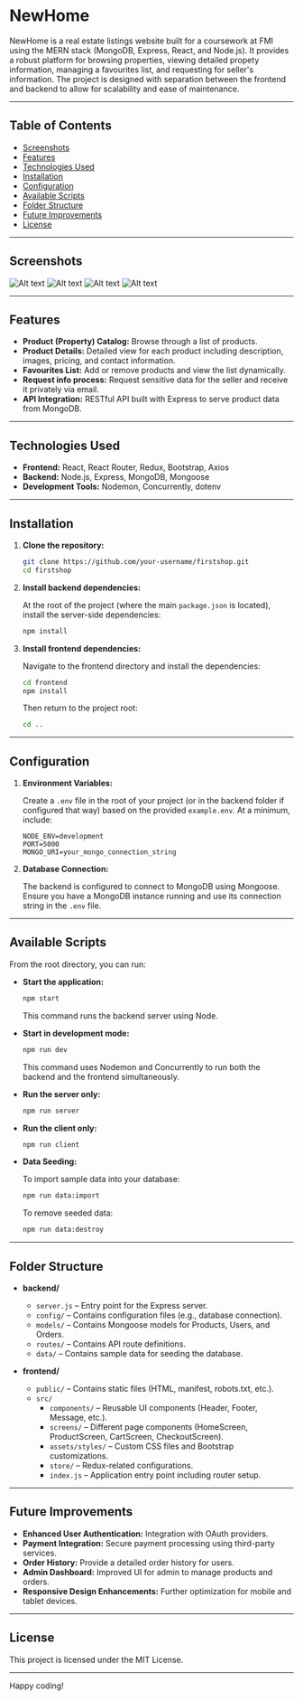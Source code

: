 # NewHome

NewHome is a real estate listings website built for a coursework at FMI using the MERN stack (MongoDB, Express, React, and Node.js). It provides a robust platform for browsing properties, viewing detailed propety information, managing a favourites list, and requesting for seller's information.
The project is designed with separation between the frontend and backend to allow for scalability and ease of maintenance.

---

## Table of Contents

- [Screenshots](#screenshots)
- [Features](#features)
- [Technologies Used](#technologies-used)
- [Installation](#installation)
- [Configuration](#configuration)
- [Available Scripts](#available-scripts)
- [Folder Structure](#folder-structure)
- [Future Improvements](#future-improvements)
- [License](#license)

---

## Screenshots

![Alt text](images/homePage_screenshot.png)
![Alt text](images/productPage_screenshot.png)
![Alt text](images/favouritesList_screenshot.png)
![Alt text](images/requestContacts_screenshot.png)

---

## Features

- **Product (Property) Catalog:** Browse through a list of products.
- **Product Details:** Detailed view for each product including description, images, pricing, and contact information.
- **Favourites List:** Add or remove products and view the list dynamically.
- **Request info process:** Request sensitive data for the seller and receive it privately via email.
- **API Integration:** RESTful API built with Express to serve product data from MongoDB.

---

## Technologies Used

- **Frontend:** React, React Router, Redux, Bootstrap, Axios
- **Backend:** Node.js, Express, MongoDB, Mongoose
- **Development Tools:** Nodemon, Concurrently, dotenv

---

## Installation

1. **Clone the repository:**

   ```bash
   git clone https://github.com/your-username/firstshop.git
   cd firstshop
   ```

2. **Install backend dependencies:**

   At the root of the project (where the main `package.json` is located), install the server-side dependencies:

   ```bash
   npm install
   ```

3. **Install frontend dependencies:**

   Navigate to the frontend directory and install the dependencies:

   ```bash
   cd frontend
   npm install
   ```

   Then return to the project root:

   ```bash
   cd ..
   ```

---

## Configuration

1. **Environment Variables:**

   Create a `.env` file in the root of your project (or in the backend folder if configured that way) based on the provided `example.env`. At a minimum, include:

   ```env
   NODE_ENV=development
   PORT=5000
   MONGO_URI=your_mongo_connection_string
   ```

2. **Database Connection:**

   The backend is configured to connect to MongoDB using Mongoose. Ensure you have a MongoDB instance running and use its connection string in the `.env` file.

---

## Available Scripts

From the root directory, you can run:

- **Start the application:**

  ```bash
  npm start
  ```

  This command runs the backend server using Node.

- **Start in development mode:**

  ```bash
  npm run dev
  ```

  This command uses Nodemon and Concurrently to run both the backend and the frontend simultaneously.

- **Run the server only:**

  ```bash
  npm run server
  ```

- **Run the client only:**

  ```bash
  npm run client
  ```

- **Data Seeding:**

  To import sample data into your database:

  ```bash
  npm run data:import
  ```

  To remove seeded data:

  ```bash
  npm run data:destroy
  ```

---

## Folder Structure

- **backend/**
  - `server.js` – Entry point for the Express server.
  - `config/` – Contains configuration files (e.g., database connection).
  - `models/` – Contains Mongoose models for Products, Users, and Orders.
  - `routes/` – Contains API route definitions.
  - `data/` – Contains sample data for seeding the database.
  
- **frontend/**
  - `public/` – Contains static files (HTML, manifest, robots.txt, etc.).
  - `src/`
    - `components/` – Reusable UI components (Header, Footer, Message, etc.).
    - `screens/` – Different page components (HomeScreen, ProductScreen, CartScreen, CheckoutScreen).
    - `assets/styles/` – Custom CSS files and Bootstrap customizations.
    - `store/` – Redux-related configurations.
    - `index.js` – Application entry point including router setup.

---

## Future Improvements

- **Enhanced User Authentication:** Integration with OAuth providers.
- **Payment Integration:** Secure payment processing using third-party services.
- **Order History:** Provide a detailed order history for users.
- **Admin Dashboard:** Improved UI for admin to manage products and orders.
- **Responsive Design Enhancements:** Further optimization for mobile and tablet devices.

---

## License

This project is licensed under the MIT License.

---

Happy coding!
